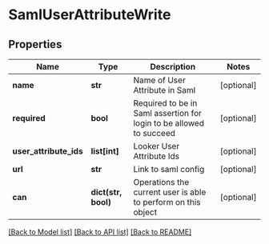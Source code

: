 # SamlUserAttributeWrite

## Properties
Name | Type | Description | Notes
------------ | ------------- | ------------- | -------------
**name** | **str** | Name of User Attribute in Saml | [optional] 
**required** | **bool** | Required to be in Saml assertion for login to be allowed to succeed | [optional] 
**user_attribute_ids** | **list[int]** | Looker User Attribute Ids | [optional] 
**url** | **str** | Link to saml config | [optional] 
**can** | **dict(str, bool)** | Operations the current user is able to perform on this object | [optional] 

[[Back to Model list]](../README.md#documentation-for-models) [[Back to API list]](../README.md#documentation-for-api-endpoints) [[Back to README]](../README.md)


